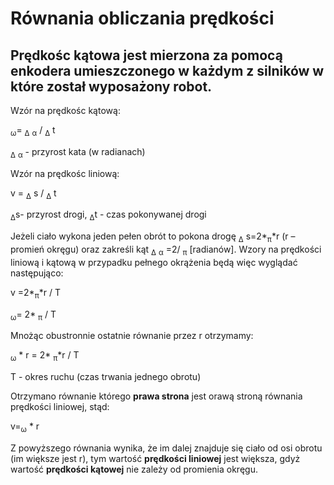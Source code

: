 
# Równania obliczania prędkości


## Prędkośc kątowa jest mierzona za pomocą enkodera umieszczonego w każdym z silników w które został wyposażony robot.

Wzór na prędkośc kątową:

<sub>&omega;</sub>= <sub>&Delta;</sub> <sub>&alpha;</sub> / <sub>&Delta;</sub> t

<sub>&Delta;</sub> <sub>&alpha;</sub> - przyrost kata (w radianach)

Wzór na prędkośc liniową:

 v = <sub>&Delta;</sub> s / <sub>&Delta;</sub> t
 
 <sub>&Delta;</sub>s- przyrost drogi, <sub>&Delta;</sub>t - czas pokonywanej drogi
 
Jeżeli ciało wykona jeden pełen obrót to pokona drogę <sub>&Delta;</sub> s=2*<sub>&pi;</sub>*r (r – promień okręgu) oraz zakreśli kąt <sub>&Delta;</sub> <sub>&alpha;</sub>  =2/ <sub>&pi;</sub> [radianów]. Wzory na prędkości liniową i kątową w przypadku pełnego okrążenia będą więc wyglądać następująco:

v =2*<sub>&pi;</sub>*r / T

<sub>&omega;</sub>= 2* <sub>&pi;</sub> / T
 
Mnożąc obustronnie ostatnie równanie przez r otrzymamy:

<sub>&omega;</sub> * r = 2* <sub>&pi;</sub>*r / T

T - okres ruchu (czas trwania jednego obrotu)

Otrzymano równanie którego **prawa strona** jest orawą stroną równania prędkości liniowej, stąd:

v=<sub>&omega;</sub> * r

Z powyższego równania wynika, że im dalej znajduje się ciało od osi obrotu (im większe jest r), tym wartość **prędkości liniowej** jest większa, gdyż wartość **prędkości kątowej** nie zależy od promienia okręgu.

